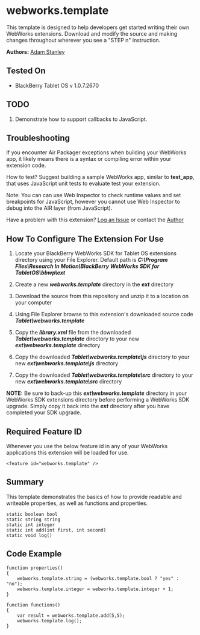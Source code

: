 # webworks.template

This template is designed to help developers get started writing their own WebWorks extensions. Download and modify 
the source and making changes throughout wherever you see a "STEP n" instruction.

**Authors:** [Adam Stanley](https://github.com/astanley)

## Tested On

* BlackBerry Tablet OS v 1.0.7.2670


## TODO
1. Demonstrate how to support callbacks to JavaScript.

## Troubleshooting
If you encounter Air Packager exceptions when building your WebWorks app, it likely means there is a syntax or compiling error 
within your extension code.

How to test?  Suggest building a sample WebWorks app, similar to **test_app**, that uses JavaScript unit tests to evaluate 
test your extension.

Note: You can can use Web Inspector to check runtime values and set breakpoints for JavaScript, however you cannot
use Web Inspector to debug into the AIR layer (from JavaScript).

Have a problem with this extension?  [Log an Issue](https://github.com/blackberry/WebWorks-Community-APIs/issues) or contact the [Author](https://github.com/astanley)

## How To Configure The Extension For Use

1. Locate your BlackBerry WebWorks SDK for Tablet OS extensions directory using your File Explorer.  Default path is _**C:\Program Files\Research In Motion\BlackBerry WebWorks SDK for TabletOS\bbwp\ext**_

2. Create a new _**webworks.template**_ directory in the _**ext**_ directory

3. Download the source from this repository and unzip it to a location on your computer

4. Using File Explorer browse to this extension's downloaded source code _**Tablet\webworks.template**_

5. Copy the _**library.xml**_ file from the downloaded _**Tablet\webworks.template**_ directory to your new _**ext\webworks.template**_ directory

6. Copy the downloaded _**Tablet\webworks.template\js**_ directory to your new _**ext\webworks.template\js**_ directory

7. Copy the downloaded _**Tablet\webworks.template\src**_ directory to your new _**ext\webworks.template\src**_ directory

**NOTE:** Be sure to back-up this _**ext\webworks.template**_ directory in your WebWorks SDK extensions directory before performing a WebWorks SDK upgrade. Simply copy it back into the _**ext**_ directory after you have completed your SDK upgrade.

## Required Feature ID
Whenever you use the below feature id in any of your WebWorks applications this extension will be loaded for use.

    <feature id="webworks.template" />

## Summary

This template demonstrates the basics of how to provide readable and writeable properties, as well as functions and properties.

	static boolean bool
	static string string
	static int integer
	static int add(int first, int second)
	static void log()

## Code Example

	function properties()
	{
		webworks.template.string = (webworks.template.bool ? "yes" : "no");
		webworks.template.integer = webworks.template.integer + 1;
	}

	function functions()
	{
		var result = webworks.template.add(5,5);
		webworks.template.log();
	}

